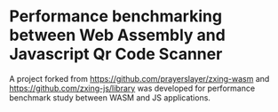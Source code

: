 # Performance benchmarking between Web Assembly and Javascript Qr Code Scanner
A project forked from https://github.com/prayerslayer/zxing-wasm and https://github.com/zxing-js/library was developed for
performance benchmark study between WASM and JS applications.
